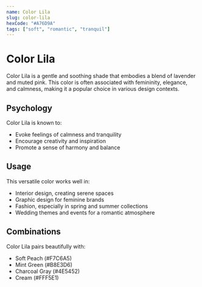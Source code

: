 ```yaml
---
name: Color Lila
slug: color-lila
hexCode: "#A76D9A"
tags: ["soft", "romantic", "tranquil"]
---
```


# Color Lila

Color Lila is a gentle and soothing shade that embodies a blend of lavender and muted pink. This color is often associated with femininity, elegance, and calmness, making it a popular choice in various design contexts.

## Psychology

Color Lila is known to:
- Evoke feelings of calmness and tranquility
- Encourage creativity and inspiration
- Promote a sense of harmony and balance

## Usage

This versatile color works well in:
- Interior design, creating serene spaces
- Graphic design for feminine brands
- Fashion, especially in spring and summer collections
- Wedding themes and events for a romantic atmosphere

## Combinations

Color Lila pairs beautifully with:
- Soft Peach (#F7C6A5)
- Mint Green (#B8E3D6)
- Charcoal Gray (#4E5452)
- Cream (#FFF5E1)